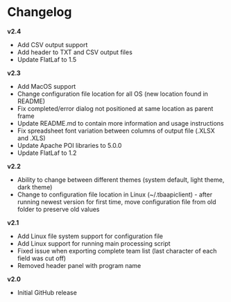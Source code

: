 # Changelog

**v2.4**
- Add CSV output support
- Add header to TXT and CSV output files
- Update FlatLaf to 1.5

**v2.3**
- Add MacOS support
- Change configuration file location for all OS (new location found in README)
- Fix completed/error dialog not positioned at same location as parent frame
- Update README.md to contain more information and usage instructions
- Fix spreadsheet font variation between columns of output file (.XLSX and .XLS)
- Update Apache POI libraries to 5.0.0
- Update FlatLaf to 1.2

**v2.2**
- Ability to change between different themes (system default, light theme, dark theme)
- Change to configuration file location in Linux (~/.tbaapiclient) - after running newest version for first time, move configuration file from old folder to preserve old values

**v2.1**
- Add Linux file system support for configuration file
- Add Linux support for running main processing script
- Fixed issue when exporting complete team list (last character of each field was cut off)
- Removed header panel with program name

**v2.0**
- Initial GitHub release